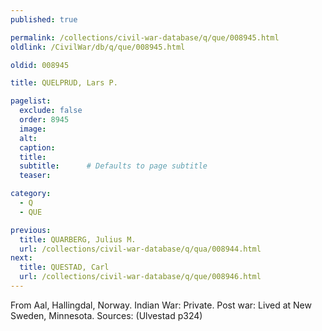 ```yaml
---
published: true

permalink: /collections/civil-war-database/q/que/008945.html
oldlink: /CivilWar/db/q/que/008945.html

oldid: 008945

title: QUELPRUD, Lars P.

pagelist:
  exclude: false
  order: 8945
  image: 
  alt:
  caption:
  title:
  subtitle:      # Defaults to page subtitle
  teaser:

category: 
  - Q 
  - QUE

previous:
  title: QUARBERG, Julius M.
  url: /collections/civil-war-database/q/qua/008944.html  
next:
  title: QUESTAD, Carl
  url: /collections/civil-war-database/q/que/008946.html   
---
```

From Aal, Hallingdal, Norway. Indian War: Private. Post war: Lived at New Sweden, Minnesota. Sources: (Ulvestad p324)